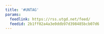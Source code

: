 ```yaml
---
title: '#UNTAG'
params:
  feedlink: https://rss.utgd.net/feed/
  feedid: 2b1ff02a4a3e0ddb97d398485bcb07d6
---
```

